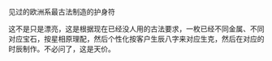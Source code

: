 见过的欧洲系最古法制造的护身符

这不是只是漂亮，这是根据现在已经没人用的古法要求，一枚已经不同金属、不同对应宝石，按星相原理配，然后个性化按客户生辰八字来对应生克，然后在对应的时辰制作。不必问了，这是天价。
